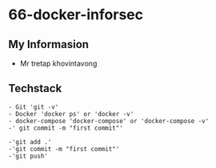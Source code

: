 # 66-docker-inforsec

## My Informasion

- Mr tretap khovintavong

## Techstack

    - Git 'git -v'
    - Docker 'docker ps' or 'docker -v'
    - docker-compose 'docker-compose' or 'docker-compose -v'
    -' git commit -m "first commit"'

    -'git add .'
    -'git commit -m "first commit"'
    -'git push'
